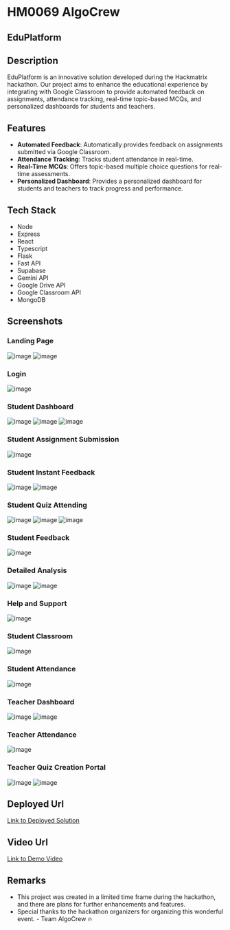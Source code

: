 # HM0069 AlgoCrew

## EduPlatform

## Description
EduPlatform is an innovative solution developed during the Hackmatrix hackathon. Our project aims to enhance the educational experience by integrating with Google Classroom to provide automated feedback on assignments, attendance tracking, real-time topic-based MCQs, and personalized dashboards for students and teachers.

## Features
- **Automated Feedback**: Automatically provides feedback on assignments submitted via Google Classroom.
- **Attendance Tracking**: Tracks student attendance in real-time.
- **Real-Time MCQs**: Offers topic-based multiple choice questions for real-time assessments.
- **Personalized Dashboard**: Provides a personalized dashboard for students and teachers to track progress and performance.

## Tech Stack
- Node
- Express
- React
- Typescript
- Flask
- Fast API
- Supabase
- Gemini API
- Google Drive API
- Google Classroom API
- MongoDB

## Screenshots
### Landing Page
![image](https://github.com/user-attachments/assets/6506e272-5638-4f9b-9796-7c2b058a32c5)
![image](https://github.com/user-attachments/assets/b108c073-8ffe-4012-9e88-369c138e6173)

### Login
![image](https://github.com/user-attachments/assets/7e935399-6993-437a-a231-28fcbb987ef9)

### Student Dashboard
![image](https://github.com/user-attachments/assets/6896bf48-7313-4343-ba4b-cb6fbbb093d7)
![image](https://github.com/user-attachments/assets/c94df459-9fda-4d35-8979-7e3d2f016e7d)
![image](https://github.com/user-attachments/assets/9d917bca-a8a4-436d-8c86-22f8ef237ec4)

### Student Assignment Submission
![image](https://github.com/user-attachments/assets/45c68e09-d241-4798-b261-13f909ebcd27)

### Student Instant Feedback
![image](https://github.com/user-attachments/assets/1723d24e-c8c4-4da4-950f-1c2babc1203d)
![image](https://github.com/user-attachments/assets/86d489a2-efbc-4b36-86a8-51ab36ecd444)

### Student Quiz Attending 
![image](https://github.com/user-attachments/assets/3139834b-a7d1-4de5-a7de-0f58ba98a984)
![image](https://github.com/user-attachments/assets/e17df6d5-98d3-4fdd-be93-1bd95d0ac4f5)
![image](https://github.com/user-attachments/assets/8f34e395-92b6-4584-a273-6e6a1604ff0e)

### Student Feedback
![image](https://github.com/user-attachments/assets/c6f1335c-1d15-4bf8-8034-597d3090d6c0)

### Detailed Analysis
![image](https://github.com/user-attachments/assets/4e99eb77-8e8f-415e-b0ff-4f8c98cdfc28)
![image](https://github.com/user-attachments/assets/f32dfaf2-e7d3-4883-9ee7-a6077ccefdbc)

### Help and Support 
![image](https://github.com/user-attachments/assets/713fbf43-693e-42b9-89b4-d20fc903c1de)

### Student Classroom
![image](https://github.com/user-attachments/assets/4902f3d3-861c-4d1f-b897-410ac78c0963)

### Student Attendance
![image](https://github.com/user-attachments/assets/3f631968-56b8-41cc-a7c6-ac77a835cdeb)

### Teacher Dashboard 
![image](https://github.com/user-attachments/assets/9993c248-99e7-42f9-a092-03f047ed5fcb)
![image](https://github.com/user-attachments/assets/dd37c9e2-70bc-417a-bf07-30026112fc01)

### Teacher Attendance
![image](https://github.com/user-attachments/assets/7515380c-42ad-40ef-9557-1af7fcd45142)

### Teacher Quiz Creation Portal 
![image](https://github.com/user-attachments/assets/15306fa6-3a73-4435-9d5f-187026c1eded)
![image](https://github.com/user-attachments/assets/1dfd0796-cc64-4b0e-bae6-600164b4961b)



## Deployed Url
[Link to Deployed Solution]((https://hm-0069-frontend.vercel.app/))

## Video Url
[Link to Demo Video](https://drive.google.com/drive/folders/1oS67p8Eqg8g3Ape4NxHd-JCzcLHLEGn4?usp=drive_link)

## Remarks
- This project was created in a limited time frame during the hackathon, and there are plans for further enhancements and features.
- Special thanks to the hackathon organizers for organizing this wonderful event. - Team AlgoCrew 🔥
